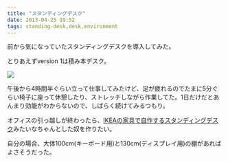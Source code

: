 ```yaml
---
title: "スタンディングデスク"
date: 2013-04-25 19:52
tags: standing-desk,desk,environment
---
```


前から気になっていたスタンディングデスクを導入してみた。

とりあえずversion 1は積み本デスク。

![](https://lh3.googleusercontent.com/-dvXBbyYPvRI/UXi75w_0OqI/AAAAAAAAMvs/HFPZOC_-CRs/w487-h649/IMG_20130425_141257.jpg)

午後から4時間半ぐらい立って仕事してみたけど、足が疲れるのでたまに5分ぐらい椅子に座って休憩したり、ストレッチしながら作業してた。1日だけだとあんまり効能がわからないので、しばらく続けてみるつもり。

オフィスの引っ越しが終わったら、[IKEAの家具で自作するスタンディングデスク](http://lifehacking.jp/2013/01/ikea-standing-desk/)みたいなちゃんとした奴を作りたい。

自分の場合、大体100cm(キーボード用)と130cm(ディスプレイ用)の棚があればよさそうだった。